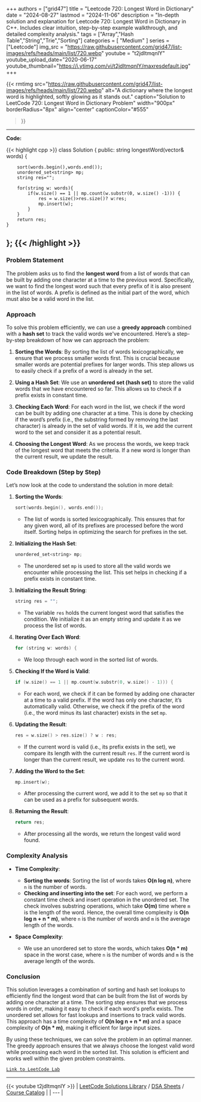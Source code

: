 
+++
authors = ["grid47"]
title = "Leetcode 720: Longest Word in Dictionary"
date = "2024-08-27"
lastmod = "2024-11-06"
description = "In-depth solution and explanation for Leetcode 720: Longest Word in Dictionary in C++. Includes clear intuition, step-by-step example walkthrough, and detailed complexity analysis."
tags = ["Array","Hash Table","String","Trie","Sorting"]
categories = [
    "Medium"
]
series = ["Leetcode"]
img_src = "https://raw.githubusercontent.com/grid47/list-images/refs/heads/main/list/720.webp"
youtube = "t2jdltmqnlY"
youtube_upload_date="2020-06-17"
youtube_thumbnail="https://i.ytimg.com/vi/t2jdltmqnlY/maxresdefault.jpg"
+++


{{< rmtimg 
    src="https://raw.githubusercontent.com/grid47/list-images/refs/heads/main/list/720.webp" 
    alt="A dictionary where the longest word is highlighted, softly glowing as it stands out."
    caption="Solution to LeetCode 720: Longest Word in Dictionary Problem"
    width="900px"
    borderRadius="8px"
    align="center" 
    captionColor="#555"
>}}
---
**Code:**

{{< highlight cpp >}}
class Solution {
public:
    string longestWord(vector<string>& words) {
    
        sort(words.begin(),words.end());
        unordered_set<string> mp;
        string res="";
        
        for(string w: words){
            if(w.size() == 1 || mp.count(w.substr(0, w.size() -1))) {
                res = w.size()>res.size()? w:res;
                mp.insert(w);
            }
        }
        return res;
    }

};
{{< /highlight >}}
---

### Problem Statement

The problem asks us to find the **longest word** from a list of words that can be built by adding one character at a time to the previous word. Specifically, we want to find the longest word such that every prefix of it is also present in the list of words. A prefix is defined as the initial part of the word, which must also be a valid word in the list.

### Approach

To solve this problem efficiently, we can use a **greedy approach** combined with a **hash set** to track the valid words we've encountered. Here’s a step-by-step breakdown of how we can approach the problem:

1. **Sorting the Words**: By sorting the list of words lexicographically, we ensure that we process smaller words first. This is crucial because smaller words are potential prefixes for larger words. This step allows us to easily check if a prefix of a word is already in the set.

2. **Using a Hash Set**: We use an **unordered set (hash set)** to store the valid words that we have encountered so far. This allows us to check if a prefix exists in constant time.

3. **Checking Each Word**: For each word in the list, we check if the word can be built by adding one character at a time. This is done by checking if the word’s prefix (i.e., the substring formed by removing the last character) is already in the set of valid words. If it is, we add the current word to the set and consider it as a potential result.

4. **Choosing the Longest Word**: As we process the words, we keep track of the longest word that meets the criteria. If a new word is longer than the current result, we update the result.

### Code Breakdown (Step by Step)

Let’s now look at the code to understand the solution in more detail:

1. **Sorting the Words**:
   ```cpp
   sort(words.begin(), words.end());
   ```
   - The list of words is sorted lexicographically. This ensures that for any given word, all of its prefixes are processed before the word itself. Sorting helps in optimizing the search for prefixes in the set.

2. **Initializing the Hash Set**:
   ```cpp
   unordered_set<string> mp;
   ```
   - The unordered set `mp` is used to store all the valid words we encounter while processing the list. This set helps in checking if a prefix exists in constant time.

3. **Initializing the Result String**:
   ```cpp
   string res = "";
   ```
   - The variable `res` holds the current longest word that satisfies the condition. We initialize it as an empty string and update it as we process the list of words.

4. **Iterating Over Each Word**:
   ```cpp
   for (string w: words) {
   ```
   - We loop through each word in the sorted list of words.

5. **Checking If the Word is Valid**:
   ```cpp
   if (w.size() == 1 || mp.count(w.substr(0, w.size() - 1))) {
   ```
   - For each word, we check if it can be formed by adding one character at a time to a valid prefix. If the word has only one character, it’s automatically valid. Otherwise, we check if the prefix of the word (i.e., the word minus its last character) exists in the set `mp`.

6. **Updating the Result**:
   ```cpp
   res = w.size() > res.size() ? w : res;
   ```
   - If the current word is valid (i.e., its prefix exists in the set), we compare its length with the current result `res`. If the current word is longer than the current result, we update `res` to the current word.

7. **Adding the Word to the Set**:
   ```cpp
   mp.insert(w);
   ```
   - After processing the current word, we add it to the set `mp` so that it can be used as a prefix for subsequent words.

8. **Returning the Result**:
   ```cpp
   return res;
   ```
   - After processing all the words, we return the longest valid word found.

### Complexity Analysis

- **Time Complexity**:
  - **Sorting the words**: Sorting the list of words takes **O(n log n)**, where `n` is the number of words.
  - **Checking and inserting into the set**: For each word, we perform a constant time check and insert operation in the unordered set. The check involves substring operations, which take **O(m)** time where `m` is the length of the word. Hence, the overall time complexity is **O(n log n + n * m)**, where `n` is the number of words and `m` is the average length of the words.
  
- **Space Complexity**:
  - We use an unordered set to store the words, which takes **O(n * m)** space in the worst case, where `n` is the number of words and `m` is the average length of the words.

### Conclusion

This solution leverages a combination of sorting and hash set lookups to efficiently find the longest word that can be built from the list of words by adding one character at a time. The sorting step ensures that we process words in order, making it easy to check if each word's prefix exists. The unordered set allows for fast lookups and insertions to track valid words. This approach has a time complexity of **O(n log n + n * m)** and a space complexity of **O(n * m)**, making it efficient for large input sizes.

By using these techniques, we can solve the problem in an optimal manner. The greedy approach ensures that we always choose the longest valid word while processing each word in the sorted list. This solution is efficient and works well within the given problem constraints.

[`Link to LeetCode Lab`](https://leetcode.com/problems/longest-word-in-dictionary/description/)

---
{{< youtube t2jdltmqnlY >}}
| [LeetCode Solutions Library](https://grid47.xyz/leetcode/) / [DSA Sheets](https://grid47.xyz/sheets/) / [Course Catalog](https://grid47.xyz/courses/) |
| --- |
